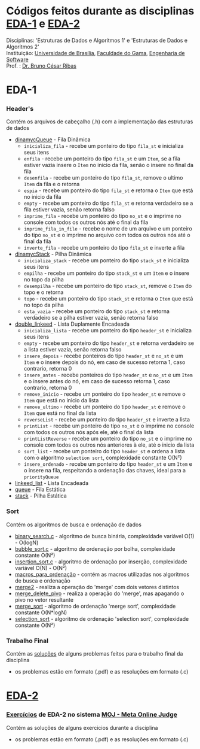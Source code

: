 # Códigos feitos durante as disciplinas [EDA-1](https://www.brunoribas.com.br/aed1/2022-2/) e [EDA-2](https://www.brunoribas.com.br/eda2/2023-1/)
Disciplinas: 'Estruturas de Dados e Algoritmos 1' e 'Estruturas de Dados e Algoritmos 2'  
Instituição: [Universidade de Brasília](https://international.unb.br/), [Faculdade do Gama](https://fga.unb.br/), [Engenharia de Software](http://software.unb.br)  
Prof. : [Dr. Bruno César Ribas](https://www.brunoribas.com.br/)  

# EDA-1

### Header's
Contém os arquivos de cabeçalho (.h) com a implementação das estruturas de dados  
- [dinamycQueue](eda1/Header's/dinamycQueue.h) - Fila Dinâmica
    - `inicializa_fila` - recebe um ponteiro do tipo `fila_st` e inicializa seus itens
    - `enfila` - recebe um ponteiro do tipo `fila_st` e um `Item`, se a fila estiver vazia insere o `Item` no inicio da fila, senão o insere no final da fila
    - `desenfila` - recebe um ponteiro do tipo `fila_st`, remove o ultimo `Item` da fila e o retorna
    - `espia` - recebe um ponteiro do tipo `fila_st` e retorna o `Item` que está no inicio da fila
    - `empty` - recebe um ponteiro do tipo `fila_st` e retorna verdadeiro se a fila estiver vazia, senão retorna falso
    - `imprime_fila` - recebe um ponteiro do tipo `no_st` e o imprime no console com todos os outros nós até o final da fila
    - `imprime_fila_in_file` - recebe o nome de um arquivo e um ponteiro do tipo `no_st` e o imprime no arquivo com todos os outros nós até o final da fila
    - `inverte_fila` - recebe um ponteiro do tipo `fila_st` e inverte a fila
- [dinamycStack](eda1/Header's/dinamycStack.h) - Pilha Dinâmica
    - `inicializa_stack` - recebe um ponteiro do tipo `stack_st` e inicializa seus itens
    - `empilha` - recebe um ponteiro do tipo `stack_st` e um `Item` e o insere no topo da pilha
    - `desempilha` - recebe um ponteiro do tipo `stack_st`, remove o `Item` do topo e o retorna
    - `topo` - recebe um ponteiro do tipo `stack_st` e retorna o `Item` que está no topo da pilha 
    - `esta_vazia` - recebe um ponteiro do tipo `stack_st` e retorna verdadeiro se a pilha estiver vazia, senão retorna falso
- [double_linkeed](eda1/Header's/double_linkeed.h) - Lista Duplamente Encadeada
    - `inicializa_lista` - recebe um ponteiro do tipo `header_st` e inicializa seus itens
    - `empty` - recebe um ponteiro do tipo `header_st` e retorna verdadeiro se a lista estiver vazia, senão retorna falso
    - `insere_depois` - recebe ponteiros do tipo `header_st` e `no_st` e um `Item` e o insere depois do nó, em caso de sucesso retorna 1, caso contrario, retorna 0
    - `insere_antes` - recebe ponteiros do tipo `header_st` e `no_st` e um `Item` e o insere antes do nó, em caso de sucesso retorna 1, caso contrario, retorna 0
    - `remove_inicio` - recebe um ponteiro do tipo `header_st` e remove o `Item` que está no inicio da lista
    - `remove_ultimo` - recebe um ponteiro do tipo `header_st` e remove o `Item` que está no final da lista
    - `reverseList` - recebe um ponteiro do tipo `header_st` e inverte a lista
    - `printList` - recebe um ponteiro do tipo `no_st` e o imprime no console com todos os outros nós após ele, até o final da lista
    - `printListReverse` - recebe um ponteiro do tipo `no_st` e o imprime no console com todos os outros nós anteriores à ele, até o inicio da lista
    - `sort_list` - recebe um ponteiro do tipo `header_st` e ordena a lista com o algoritmo `selection sort`, complexidade constante O(N²) 
    - `insere_ordenado` - recebe um ponteiro do tipo `header_st` e um `Item` e o insere na fila, respeitando a ordenação das chaves, ideal para a `priorityQueue`
- [linkeed_list](eda1/Header's/linkeed_list.h) - Lista Encadeada
- [queue](eda1/Header's/queue.h) - Fila Estática
- [stack](eda1/Header's/stack.h) - Pilha Estática

### Sort
Contém os algoritmos de busca e ordenação de dados  
- [binary_search.c](eda1/Sort/binary_search.h) - algoritmo de busca binária, complexidade variável O(1) - O(logN)
- [bubble_sort.c](eda1/Sort/bubble_sort.h) - algoritmo de ordenação por bolha, complexidade constante O(N²)
- [insertion_sort.c](eda1/Sort/insertion_sort.h) - algoritmo de ordenação por inserção, complexidade variável O(N) - O(N²)
- [macros_para_ordenação](eda1/Sort/macros_para_ordenação.h) - contém as macros utilizadas nos algoritmos de busca e ordenação
- [merge2](eda1/Sort/merge2.h) - realiza a operação do 'merge' com dois vetores distintos
- [merge_delete_pivo](eda1/Sort/merge_delete_pivo.h) - realiza a operação do 'merge', mas apagando o pivo no vetor resultante
- [merge_sort](eda1/Sort/merge_sort.h) - algoritmo de ordenação 'merge sort', complexidade constante O(N*logN)
- [selection_sort](eda1/Sort/selection_sort.h) - algoritmo de ordenação 'selection sort', complexidade constante O(N²)

### Trabalho Final
Contém as [soluções](eda1/Trabalho-Final/) de alguns problemas feitos para o trabalho final da disciplina  
- os problemas estão em formato (.pdf) e as resoluções em formato (.c)

# [EDA-2](https://www.brunoribas.com.br/eda2/2023-1/)

### [Exercícios](eda2/exercises/) de EDA-2 no sistema [MOJ - Meta Online Judge](https://moj.naquadah.com.br/)

Contém as soluções de alguns exercicios durante a disciplina  
- os problemas estão em formato (.pdf) e as resoluções em formato (.c)
